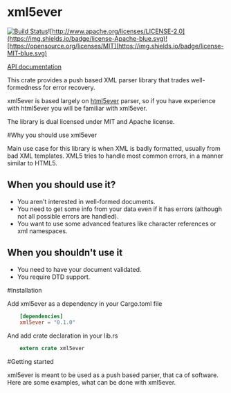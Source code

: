 # xml5ever

[![Build Status](https://travis-ci.org/Ygg01/xml5ever.svg?branch=master)](https://travis-ci.org/Ygg01/xml5ever)![http://www.apache.org/licenses/LICENSE-2.0](https://img.shields.io/badge/license-Apache-blue.svg)![https://opensource.org/licenses/MIT](https://img.shields.io/badge/license-MIT-blue.svg)

[API documentation](https://Ygg01.github.io/docs/xml5ever/xml5ever/index.html)

This crate provides a push based XML parser library that trades well-formedness for error recovery.

xml5ever is based largely on [html5ever](https://github.com/servo/html5ever) parser, so if you have experience with html5ever you will be familiar with xml5ever.

The library is dual licensed under MIT and Apache license.

#Why you should use xml5ever

Main use case for this library is when XML is badly formatted, usually from bad XML
templates. XML5 tries to handle most common errors, in a manner similar to HTML5.

## When you should use it?

  - You aren't interested in well-formed documents.
  - You need to get some info from your data even if it has errors (although not all possible errors are handled).
  - You want to use some advanced features like character references or xml namespaces.

## When you shouldn't use it

  - You need to have your document validated.
  - You require DTD support.

#Installation

Add xml5ever as a dependency in your Cargo.toml file

```toml
    [dependencies]
    xml5ever = "0.1.0"
```

And add crate declaration in your lib.rs

```rust
    extern crate xml5ever
```

#Getting started

xml5ever is meant to be used as a push based parser, that ca
of software. Here are some examples, what can be done with xml5ever.



